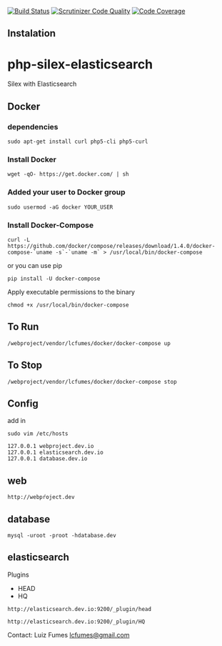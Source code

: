 [![Build Status](https://travis-ci.org/lcfumes/php-silex-elasticsearch.svg)](https://travis-ci.org/lcfumes/php-silex-elasticsearch)
[![Scrutinizer Code Quality](https://scrutinizer-ci.com/g/lcfumes/php-silex-elasticsearch/badges/quality-score.png?b=master)](https://scrutinizer-ci.com/g/lcfumes/php-silex-elasticsearch/?branch=master)
[![Code Coverage](https://scrutinizer-ci.com/g/lcfumes/php-silex-elasticsearch/badges/coverage.png?b=master)](https://scrutinizer-ci.com/g/lcfumes/php-silex-elasticsearch/?branch=master)

## Instalation


# php-silex-elasticsearch
Silex with Elasticsearch

## Docker ##

### dependencies ####

```
sudo apt-get install curl php5-cli php5-curl
```

### Install Docker ###

```
wget -qO- https://get.docker.com/ | sh
```

### Added your user to Docker group ###

```
sudo usermod -aG docker YOUR_USER
```

###  Install Docker-Compose ###

```
curl -L https://github.com/docker/compose/releases/download/1.4.0/docker-compose-`uname -s`-`uname -m` > /usr/local/bin/docker-compose
```

or you can use pip

```
pip install -U docker-compose
```

Apply executable permissions to the binary

```
chmod +x /usr/local/bin/docker-compose
```



## To Run ##
```
/webproject/vendor/lcfumes/docker/docker-compose up
```

## To Stop ##

```
/webproject/vendor/lcfumes/docker/docker-compose stop
```


## Config ##

add in

```
sudo vim /etc/hosts

127.0.0.1 webproject.dev.io
127.0.0.1 elasticsearch.dev.io
127.0.0.1 database.dev.io
```

## web ##

```
http://webpŕoject.dev
```

## database ##

```
mysql -uroot -proot -hdatabase.dev
```

## elasticsearch ##

Plugins 
 - HEAD
 - HQ

```
http://elasticsearch.dev.io:9200/_plugin/head

http://elasticsearch.dev.io:9200/_plugin/HQ
```

Contact: Luiz Fumes <lcfumes@gmail.com>
